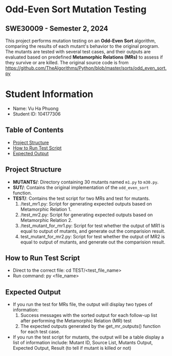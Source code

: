 # Odd-Even Sort Mutation Testing
## SWE30009 - Semester 2, 2024

This project performs mutation testing on an **Odd-Even Sort** algorithm, comparing the results of each mutant's behavior to the original program. The mutants are tested with several test cases, and their outputs are evaluated based on predefined **Metamorphic Relations (MRs)** to assess if they survive or are killed.
The original source code is from https://github.com/TheAlgorithms/Python/blob/master/sorts/odd_even_sort.py 

# Student Information
- Name: Vu Ha Phuong
- Student ID: 104177306

## Table of Contents
- [Project Structure](#project-structure)
- [How to Run Test Script](#how-to-run-test-script)
- [Expected Output](#expected-output)

## Project Structure

- **MUTANTS/**: Directory containing 30 mutants named `m1.py` to `m30.py`.
- **SUT/**: Contains the original implementation of the `odd_even_sort` function.
- **TEST/**: Contains the test script for two MRs and test for mutants.
  1. /test_mr1.py: Script for generating expected outputs based on Metamorphic Relation 1.
  2. /test_mr2.py: Script for generating expected outputs based on Metamorphic Relation 2.
  3. /test_mutant_for_mr1.py: Script for test whether the output of MR1 is equal to output of mutants, and generate out the comparision result.
  4. test_mutant_for_mr2.py: Script for test whether the output of MR2 is equal to output of mutants, and generate out the comparision result.

## How to Run Test Script
- Direct to the correct file: cd TEST/<test_file_name>
- Run command: py <file_name>

## Expected Output
- If you run the test for MRs file, the output will display two types of information:
  1. Success messages with the sorted output for each follow-up list after performing the Metamorphic Relation (MR) test
  2. The expected outputs generated by the get_mr_outputs() function for each test case.
- If you run the test script for mutants, the output will be a table display a list of information include: Mutant ID, Source List, Mutants Output, Expected Output, Result (to tell if mutant is killed or not)
